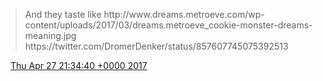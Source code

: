 > And they taste like http://www\.dreams\.metroeve\.com/wp\-content/uploads/2017/03/dreams\.metroeve\_cookie\-monster\-dreams\-meaning\.jpg https://twitter\.com/DromerDenker/status/857607745075392513

<img src="../../media/tweet.ico" width="12" /> [Thu Apr 27 21:34:40 +0000 2017](https://twitter.com/DromerDenker/status/857709609041223680)